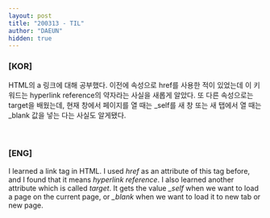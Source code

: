 ```yaml
---
layout: post
title: "200313 - TIL"
author: "DAEUN"
hidden: true
---
```


### [KOR]
HTML의 a 링크에 대해 공부했다. 이전에 속성으로 href를 사용한 적이 있었는데 이 키워드는 hyperlink reference의 약자라는 사실을 새롭게 알았다. 또 다른 속성으로는 target을 배웠는데, 현재 창에서 페이지를 열 때는 \_self를 새 창 또는 새 탭에서 열 때는 \_blank 값을 넣는 다는 사실도 알게됐다.
<br><br><br>
### [ENG]
I learned a link tag in HTML. I used _href_ as an attribute of this tag before, and I found that it means _hyperlink reference_. I also learned another attribute which is called _target_. It gets the value _\_self_ when we want to load a page on the current page, or _\_blank_ when we want to load it to new tab or new page.